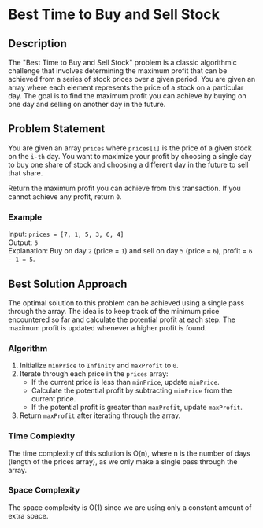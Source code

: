 # Best Time to Buy and Sell Stock

## Description
The "Best Time to Buy and Sell Stock" problem is a classic algorithmic challenge that involves determining the maximum profit that can be achieved from a series of stock prices over a given period. You are given an array where each element represents the price of a stock on a particular day. The goal is to find the maximum profit you can achieve by buying on one day and selling on another day in the future.

## Problem Statement
You are given an array `prices` where `prices[i]` is the price of a given stock on the `i-th` day. You want to maximize your profit by choosing a single day to buy one share of stock and choosing a different day in the future to sell that share.

Return the maximum profit you can achieve from this transaction. If you cannot achieve any profit, return `0`.

### Example
Input: `prices = [7, 1, 5, 3, 6, 4]`  
Output: `5`  
Explanation: Buy on day `2` (price = `1`) and sell on day `5` (price = `6`), profit = `6 - 1 = 5`.

## Best Solution Approach
The optimal solution to this problem can be achieved using a single pass through the array. The idea is to keep track of the minimum price encountered so far and calculate the potential profit at each step. The maximum profit is updated whenever a higher profit is found.

### Algorithm
1. Initialize `minPrice` to `Infinity` and `maxProfit` to `0`.
2. Iterate through each price in the `prices` array:
   - If the current price is less than `minPrice`, update `minPrice`.
   - Calculate the potential profit by subtracting `minPrice` from the current price.
   - If the potential profit is greater than `maxProfit`, update `maxProfit`.
3. Return `maxProfit` after iterating through the array.

### Time Complexity
The time complexity of this solution is O(n), where n is the number of days (length of the prices array), as we only make a single pass through the array.

### Space Complexity
The space complexity is O(1) since we are using only a constant amount of extra space.